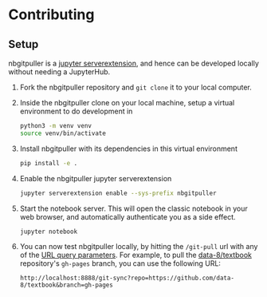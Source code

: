 # Contributing

## Setup

nbgitpuller is a [jupyter
serverextension](https://jupyter-notebook.readthedocs.io/en/stable/extending/handlers.html),
and hence can be developed locally without needing a JupyterHub.

1. Fork the nbgitpuller repository and `git clone` it to your local computer.

2. Inside the nbgitpuller clone on your local machine, setup a virtual
   environment to do development in

   ```bash
   python3 -m venv venv
   source venv/bin/activate
   ```

3. Install nbgitpuller with its dependencies in this virtual environment

   ```bash
   pip install -e .
   ```

4. Enable the nbgitpuller jupyter serverextension

   ```bash
   jupyter serverextension enable --sys-prefix nbgitpuller
   ```

5. Start the notebook server. This will open the classic notebook in your web
   browser, and automatically authenticate you as a side effect.

   ```bash
   jupyter notebook
   ```

6. You can now test nbgitpuller locally, by hitting the `/git-pull` url with any
   of the [URL query parameters](topic/url-options.rst). For example, to pull the
   [data-8/textbook](https://github.com/data-8/textbook) repository's `gh-pages`
   branch, you can use the following URL:

   ```
   http://localhost:8888/git-sync?repo=https://github.com/data-8/textbook&branch=gh-pages
   ```
